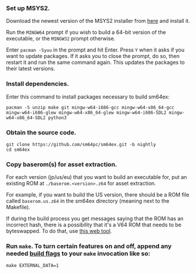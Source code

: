 ### Set up MSYS2.

Download the newest version of the MSYS2 installer from [here](https://github.com/msys2/msys2-installer/releases) and install it.

Run the `MINGW64` prompt if you wish to build a 64-bit version of the executable, or the `MINGW32` prompt otherwise.

Enter `pacman -Syuu` in the prompt and hit Enter. Press `Y` when it asks if you want to update packages. If it asks you to close the prompt, do so, then restart it and run the same command again. This updates the packages to their latest versions.

### Install dependencies.

Enter this command to install packages necessary to build sm64ex:

```
pacman -S unzip make git mingw-w64-i686-gcc mingw-w64-x86_64-gcc mingw-w64-i686-glew mingw-w64-x86_64-glew mingw-w64-i686-SDL2 mingw-w64-x86_64-SDL2 python3
```

### Obtain the source code.

```
git clone https://github.com/sm64pc/sm64ex.git -b nightly
cd sm64ex
```

### Copy baserom(s) for asset extraction.

For each version (jp/us/eu) that you want to build an executable for, put an existing ROM at
`./baserom.<version>.z64` for asset extraction.

For example, if you want to build the US version, there should be a ROM file called `baserom.us.z64` in the sm64ex directory (meaning next to the Makefile).

If during the build process you get messages saying that the ROM has an incorrect hash, there is a possibility that it's a V64 ROM that needs to be byteswapped. To do that, use [this web tool](https://hack64.net/tools/swapper.php).

### Run `make`. To turn certain features on and off, append any needed [build flags](https://github.com/sm64pc/sm64pc/wiki/Build-options) to your `make` invocation like so:

```
make EXTERNAL_DATA=1
```